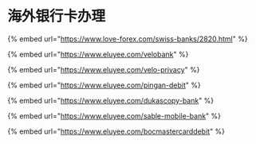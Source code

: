 # 海外银行卡办理

{% embed url="https://www.love-forex.com/swiss-banks/2820.html" %}

{% embed url="https://www.eluyee.com/velobank" %}

{% embed url="https://www.eluyee.com/velo-privacy" %}

{% embed url="https://www.eluyee.com/pingan-debit" %}

{% embed url="https://www.eluyee.com/dukascopy-bank" %}

{% embed url="https://www.eluyee.com/sable-mobile-bank" %}

{% embed url="https://www.eluyee.com/bocmastercarddebit" %}
